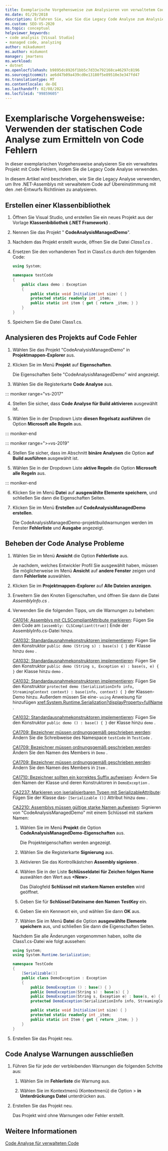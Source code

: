 ```yaml
---
title: Exemplarische Vorgehensweise zum Analysieren von verwaltetem Code auf Code Fehler | Microsoft-Dokumentation
ms.date: 01/29/2018
description: Erfahren Sie, wie Sie die Legacy Code Analyse zum Analysieren von .NET-Assemblys mit verwaltetem Weitere Informationen finden Sie unter Überprüfen auf Fehler und Konformität mit .net-Entwurfs Richtlinien.
ms.custom: SEO-VS-2020
ms.topic: conceptual
helpviewer_keywords:
- code analysis [Visual Studio]
- managed code, analyzing
author: mikadumont
ms.author: midumont
manager: jmartens
ms.workload:
- dotnet
ms.openlocfilehash: b9895dc8926f1bb5c7d33e792168ca46297c8196
ms.sourcegitcommit: ae6d47b09a439cd0e13180f5e89510e3e347fd47
ms.translationtype: MT
ms.contentlocale: de-DE
ms.lasthandoff: 02/08/2021
ms.locfileid: "99859605"
---
```

# <a name="walkthrough-use-static-code-analysis-to-find-code-defects"></a>Exemplarische Vorgehensweise: Verwenden der statischen Code Analyse zum Ermitteln von Code Fehlern

In dieser exemplarischen Vorgehensweise analysieren Sie ein verwaltetes Projekt mit Code Fehlern, indem Sie die Legacy Code Analyse verwenden.

In diesem Artikel wird beschrieben, wie Sie die Legacy Analyse verwenden, um Ihre .NET-Assemblys mit verwaltetem Code auf Übereinstimmung mit den .net-Entwurfs Richtlinien zu analysieren.

## <a name="create-a-class-library"></a>Erstellen einer Klassenbibliothek

1. Öffnen Sie Visual Studio, und erstellen Sie ein neues Projekt aus der Vorlage **Klassenbibliothek (.NET Framework)** .

1. Nennen Sie das Projekt " **CodeAnalysisManagedDemo**".

1. Nachdem das Projekt erstellt wurde, öffnen Sie die Datei *Class1.cs* .

1. Ersetzen Sie den vorhandenen Text in Class1.cs durch den folgenden Code:

   ```csharp
   using System;

   namespace testCode
   {
       public class demo : Exception
       {
           public static void Initialize(int size) { }
           protected static readonly int _item;
           public static int item { get { return _item; } }
       }
   }
   ```

1. Speichern Sie die Datei Class1.cs.

## <a name="analyze-the-project-for-code-defects"></a>Analysieren des Projekts auf Code Fehler

1. Wählen Sie das Projekt "CodeAnalysisManagedDemo" in **Projektmappen-Explorer** aus.

2. Klicken Sie im Menü **Projekt** auf **Eigenschaften**.

   Die Eigenschaften Seite "CodeAnalysisManagedDemo" wird angezeigt.

3. Wählen Sie die Registerkarte **Code Analyse** aus.

::: moniker range="vs-2017"

4. Stellen Sie sicher, dass **Code Analyse für Build aktivieren** ausgewählt ist.

5. Wählen Sie in der Dropdown Liste **diesen Regelsatz ausführen** die Option **Microsoft alle Regeln** aus.

::: moniker-end

::: moniker range=">=vs-2019"

4. Stellen Sie sicher, dass im Abschnitt **binäre Analysen** die Option **auf Build ausführen** ausgewählt ist.

5. Wählen Sie in der Dropdown Liste **aktive Regeln** die Option **Microsoft alle Regeln** aus.

::: moniker-end

6. Klicken Sie im Menü **Datei** auf **ausgewählte Elemente speichern**, und schließen Sie dann die Eigenschaften Seiten.

7. Klicken Sie im Menü **Erstellen** auf **CodeAnalysisManagedDemo erstellen**.

    Die CodeAnalysisManagedDemo-projektbuildwarnungen werden im Fenster **Fehlerliste** und **Ausgabe** angezeigt.

## <a name="correct-the-code-analysis-issues"></a>Beheben der Code Analyse Probleme

1. Wählen Sie im Menü **Ansicht** die Option **Fehlerliste** aus.

    Je nachdem, welches Entwickler Profil Sie ausgewählt haben, müssen Sie möglicherweise im Menü **Ansicht** auf **andere Fenster** zeigen und dann **Fehlerliste** auswählen.

1. Klicken Sie im **Projektmappen-Explorer** auf **Alle Dateien anzeigen**.

1. Erweitern Sie den Knoten Eigenschaften, und öffnen Sie dann die Datei *AssemblyInfo.cs* .

1. Verwenden Sie die folgenden Tipps, um die Warnungen zu beheben:

   [CA1014: Assemblys mit CLSCompliantAttribute markieren](/dotnet/fundamentals/code-analysis/quality-rules/ca1014): Fügen Sie den Code am `[assembly: CLSCompliant(true)]` Ende der AssemblyInfo.cs-Datei hinzu.

   [CA1032: Standardausnahmekonstruktoren implementieren](/dotnet/fundamentals/code-analysis/quality-rules/ca1032): Fügen Sie den Konstruktor `public demo (String s) : base(s) { }` der Klasse hinzu `demo` .

   [CA1032: Standardausnahmekonstruktoren implementieren](/dotnet/fundamentals/code-analysis/quality-rules/ca1032): Fügen Sie den Konstruktor `public demo (String s, Exception e) : base(s, e) { }` der Klasse hinzu `demo` .

   [CA1032: Standardausnahmekonstruktoren implementieren](/dotnet/fundamentals/code-analysis/quality-rules/ca1032): Fügen Sie den Konstruktor `protected demo (SerializationInfo info, StreamingContext context) : base(info, context) { }` der Klassen-Demo hinzu. Außerdem müssen Sie eine- `using` Anweisung für hinzufügen <xref:System.Runtime.Serialization?displayProperty=fullName> .

   [CA1032: Standardausnahmekonstruktoren implementieren](/dotnet/fundamentals/code-analysis/quality-rules/ca1032): Fügen Sie den Konstruktor `public demo () : base() { }` der Klasse hinzu `demo` .

   [CA1709: Bezeichner müssen ordnungsgemäß geschrieben werden](../code-quality/ca1709.md): Ändern Sie die Schreibweise des Namespace `testCode` in `TestCode` .

   [CA1709: Bezeichner müssen ordnungsgemäß geschrieben werden](../code-quality/ca1709.md): Ändern Sie den Namen des Members in `Demo` .

   [CA1709: Bezeichner müssen ordnungsgemäß geschrieben werden](../code-quality/ca1709.md): Ändern Sie den Namen des Members in `Item` .

   [CA1710: Bezeichner sollten ein korrektes Suffix aufweisen](/dotnet/fundamentals/code-analysis/quality-rules/ca1710): Ändern Sie den Namen der Klasse und deren Konstruktoren in `DemoException` .

   [CA2237: Markieren von iserialisierbaren Typen mit SerializableAttribute](/dotnet/fundamentals/code-analysis/quality-rules/ca2237): Fügen Sie der Klasse das- `[Serializable ()]` Attribut hinzu `demo` .

   [CA2210: Assemblys müssen gültige starke Namen aufweisen](../code-quality/ca2210.md): Signieren von "CodeAnalysisManagedDemo" mit einem Schlüssel mit starkem Namen:

   1. Wählen Sie im Menü **Projekt** die Option **CodeAnalysisManagedDemo-Eigenschaften** aus.

      Die Projekteigenschaften werden angezeigt.

   1. Wählen Sie die Registerkarte **Signierung** aus.

   1. Aktivieren Sie das Kontrollkästchen **Assembly signieren** .

   1. Wählen Sie in der Liste **Schlüsseldatei für Zeichen folgen Name** auswählen den Wert aus **\<New>** .

      Das Dialogfeld **Schlüssel mit starkem Namen erstellen** wird geöffnet.

   1. Geben Sie für **Schlüssel Dateiname den Namen** **TestKey** ein.

   1. Geben Sie ein Kennwort ein, und wählen Sie dann **OK** aus.

   1. Wählen Sie im Menü **Datei** die Option **ausgewählte Elemente speichern** aus, und schließen Sie dann die Eigenschaften Seiten.

   Nachdem Sie alle Änderungen vorgenommen haben, sollte die Class1.cs-Datei wie folgt aussehen:

   ```csharp
   using System;
   using System.Runtime.Serialization;

   namespace TestCode
   {
       [Serializable()]
       public class DemoException : Exception
       {
           public DemoException () : base() { }
           public DemoException(String s) : base(s) { }
           public DemoException(String s, Exception e) : base(s, e) { }
           protected DemoException(SerializationInfo info, StreamingContext context) : base(info, context) { }

           public static void Initialize(int size) { }
           protected static readonly int _item;
           public static int Item { get { return _item; } }
       }
   }
   ```

1. Erstellen Sie das Projekt neu.

## <a name="exclude-code-analysis-warnings"></a>Code Analyse Warnungen ausschließen

1. Führen Sie für jede der verbleibenden Warnungen die folgenden Schritte aus:

    1. Wählen Sie im **Fehlerliste** die Warnung aus.

    1. Wählen Sie im Kontextmenü (Kontextmenü) die Option   >  **in Unterdrückungs Datei** unterdrücken aus.

1. Erstellen Sie das Projekt neu.

     Das Projekt wird ohne Warnungen oder Fehler erstellt.

## <a name="see-also"></a>Weitere Informationen

[Code Analyse für verwalteten Code](../code-quality/code-analysis-for-managed-code-overview.md)
